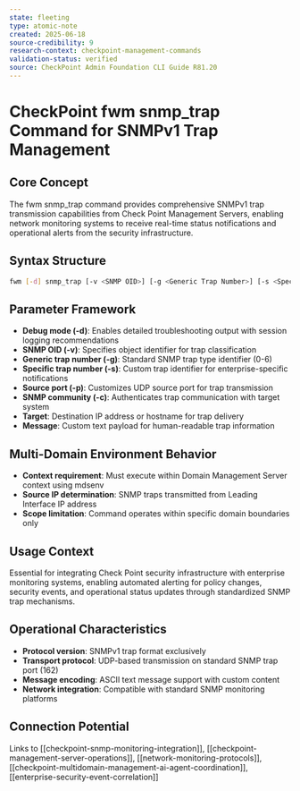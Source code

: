 ```yaml
---
state: fleeting
type: atomic-note
created: 2025-06-18
source-credibility: 9
research-context: checkpoint-management-commands
validation-status: verified
source: CheckPoint Admin Foundation CLI Guide R81.20
---
```


# CheckPoint fwm snmp_trap Command for SNMPv1 Trap Management

## Core Concept
The fwm snmp_trap command provides comprehensive SNMPv1 trap transmission capabilities from Check Point Management Servers, enabling network monitoring systems to receive real-time status notifications and operational alerts from the security infrastructure.

## Syntax Structure
```bash
fwm [-d] snmp_trap [-v <SNMP OID>] [-g <Generic Trap Number>] [-s <Specific Trap Number>] [-p <Source Port>] [-c <SNMP Community>] <Target> ["<Message>"]
```

## Parameter Framework
- **Debug mode (-d)**: Enables detailed troubleshooting output with session logging recommendations
- **SNMP OID (-v)**: Specifies object identifier for trap classification
- **Generic trap number (-g)**: Standard SNMP trap type identifier (0-6)
- **Specific trap number (-s)**: Custom trap identifier for enterprise-specific notifications
- **Source port (-p)**: Customizes UDP source port for trap transmission
- **SNMP community (-c)**: Authenticates trap communication with target system
- **Target**: Destination IP address or hostname for trap delivery
- **Message**: Custom text payload for human-readable trap information

## Multi-Domain Environment Behavior
- **Context requirement**: Must execute within Domain Management Server context using mdsenv
- **Source IP determination**: SNMP traps transmitted from Leading Interface IP address
- **Scope limitation**: Command operates within specific domain boundaries only

## Usage Context
Essential for integrating Check Point security infrastructure with enterprise monitoring systems, enabling automated alerting for policy changes, security events, and operational status updates through standardized SNMP trap mechanisms.

## Operational Characteristics
- **Protocol version**: SNMPv1 trap format exclusively
- **Transport protocol**: UDP-based transmission on standard SNMP trap port (162)
- **Message encoding**: ASCII text message support with custom content
- **Network integration**: Compatible with standard SNMP monitoring platforms

## Connection Potential
Links to [[checkpoint-snmp-monitoring-integration]], [[checkpoint-management-server-operations]], [[network-monitoring-protocols]], [[checkpoint-multidomain-management-ai-agent-coordination]], [[enterprise-security-event-correlation]]